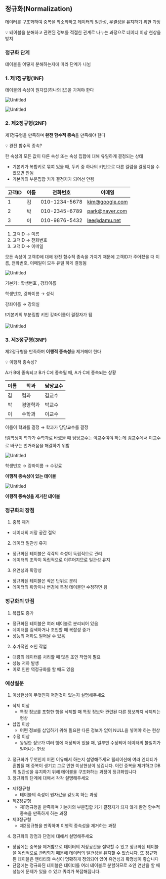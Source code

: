 ## 정규화(Normalization)

데이터를 구조화하여 중복을 최소화하고 데이터의 일관성, 무결성을 유지하기 위한 과정

<aside>
💡 테이블을 분해하고 관련된 정보를 적절한 관계로 나누는 과정으로 데이터 이상 현상을 방지

</aside>

### 정규화 단계

테이블을 어떻게 분해하는지에 따라 단계가 나뉨

### 1. 제1정규형(1NF)

테이블의 속성이 원자값(하나의 값)을 가져야 한다

![Untitled](https://s3-us-west-2.amazonaws.com/secure.notion-static.com/3dc120b8-7946-41a9-851c-5a28f5a97bfb/Untitled.png)

![Untitled](https://s3-us-west-2.amazonaws.com/secure.notion-static.com/622e5b4c-f90b-4116-8832-9e0b3fa3b819/Untitled.png)

### 2. 제2정규형(2NF)

제1정규형을 만족하며 **완전 함수적 종속**을 만족해야 한다

<aside>
💡 완전 함수적 종속?

</aside>

한 속성의 모든 값이 다른 속성 또는 속성 집합에 대해 유일하게 결정되는 상태

- 기본키가 복합키로 묶여 있을 때, 두키 중 하나의 키만으로 다른 컬럼을 결정지을 수 있으면 안됨
- 기본키의 부분집합 키가 결정자가 되어선 안됨

| 고객ID | 이름 | 전화번호 | 이메일 |
| --- | --- | --- | --- |
| 1 | 김 | 010-1234-5678 | kim@google.com |
| 2 | 박 | 010-2345-6789 | park@naver.com |
| 3 | 이 | 010-9876-5432 | lee@damu.net |
1. 고객ID → 이름
2. 고객ID → 전화번호
3. 고객ID → 이메일

모든 속성이 고객ID에 대해 완전 함수적 종속을 가지기 때문에 고객ID가 주어졌을 때 이름, 전화번호, 이메일이 모두 유일 하게 결정됨

![Untitled](https://s3-us-west-2.amazonaws.com/secure.notion-static.com/2c6ac6e8-efe3-46c2-83ea-7f900046e4f0/Untitled.png)

기본키 : 학생번호 , 강좌이름

학생번호, 강좌이름 → 성적

강좌이름 → 강의실

❗기본키의 부분집합 키인 강좌이름이 결정자가 됨

![Untitled](https://s3-us-west-2.amazonaws.com/secure.notion-static.com/5d41fbcf-04bc-44a7-bac9-db79099a1f1b/Untitled.png)

### 3. 제3정규형(3NF)

제2정규형을 만족하며 **이행적 종속성**을 제거해야 한다

<aside>
💡 이행적 종속성?

</aside>

A가 B에 종속되고 B가 C에 종속될 때, A가 C에 종속되는 상황

| 이름 | 학과 | 담당교수 |
| --- | --- | --- |
| 김 | 컴과 | 김교수 |
| 박 | 경영학과 | 박교수 |
| 이 | 수학과 | 이교수 |

이름이 학과를 결정 → 학과가 담당교수를 결정

❗김학생이 학과가 수학과로 바꼈을 때 담당교수는 이교수여야 하는데 김교수에서 이교수로 바꾸는 번거러움을 해결하기 위함

![Untitled](https://s3-us-west-2.amazonaws.com/secure.notion-static.com/f7279ffb-b9a8-423c-bbfc-1cc1f010bcf2/Untitled.png)

학생번호 → 강좌이름 → 수강료

**이행적 종속성이 있는 테이블**

![Untitled](https://s3-us-west-2.amazonaws.com/secure.notion-static.com/2654d1ce-056f-4e2b-a8c8-48719cea34fa/Untitled.png)

**이행적 종속성을 제거한 테이블**

### 정규화의 장점

1. 중복 제거
- 데이터의 저장 공간 절약
2. 데이터 일관성 유지
- 정규화된 테이블은 각각의 속성이 독립적으로 관리
- 데이터의 조작이 독립적으로 이루어지므로 일관성 유지
3. 유연성과 확장성
- 정규화된 테이블은 작은 단위로 분리
- 데이터의 확장이나 변경에 특정 테이블만 수정하면 됨

### 정규화의 단점

1. 복잡도 증가
- 정규화된 테이블은 여러 테이블로 분리되어 있음
- 데이터를 검색하거나 조인할 때 복잡성 증가
- 성능의 저하도 일어날 수 있음
2. 추가적인 조인 작업
- 대량의 데이터를 처리할 때 많은 조인 작업이 필요
- 성능 저하 발생
- 이로 인한 역정규화를 할 때도 있음

### 예상질문

1. 이상현상이 무엇인지 어떤것이 있는지 설명해주세요
- 삭제 이상
    - 특정 정보를 포함한 행을 삭제할 때 특정 정보와 관련된 다른 정보까지 삭제되는 현상
- 삽입 이상
    - 어떤 정보를 삽입하기 위해 필요한 다른 정보가 없어 NULL을 넣어야 하는 현상
- 수정 이상
    - 동일한 정보가 여러 행에 저장되어 있을 때, 일부만 수정되어 데이터의 불일치가 일어나는 현상
2. 정규화가 무엇인지 어떤 이유에서 하는지 설명해주세요
릴레이션에 여러 엔티티가 혼합될 때 중복이 생기고 그로 인한 이상현상이 생깁니다. 이런 중복을 제거하고 DB의 일관성을 유지하기 위해 테이블을 구조화하는 과정이 정규화입니다
3. 정규화의 단계에 대해서 각각 설명해주세요
- 제1정규형
    - 테이블의 속성이 원자값을 갖도록 하는 과정
- 제2정규형
    - 제1정규형을 만족하며 기본키의 부분집합 키가 결정자가 되지 않게 완전 함수적 종속을 만족하게 하는 과정
- 제3정규형
    - 제2정규형을 만족하며 이행적 종속성을 제거하는 과정
4. 정규화의 장점과 단점에 대해서 설명해주세요
- 장점에는 중복을 제거함으로 데이터의 저장공간을 절약할 수 있고 정규화된 테이블을 독립적으로 관리되기 때문에 데이터의 일관성을 유지할 수 있습니다. 또 정규화된 테이블은 엔티티와 속성이 명확하게 정의되어 있어 유연성과 확정성이 좋습니다
- 단점에는 정규화된 테이블은 데이터를 여러 테이블로 분할하므로 조인 연산을 할 때 성능에 문제가 있을 수 있고 쿼리가 복잡해집니다.
